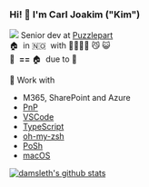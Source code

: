 ### Hi! 👋 I'm Carl Joakim ("Kim")

<img src="https://avatars2.githubusercontent.com/u/11045723?s=24" /> Senior dev at [Puzzlepart](https://github.com/puzzlepart)  
🏠&nbsp; in 🇳🇴  &nbsp;with 👨‍👩‍👧‍👦 😼 😺  
🏢&nbsp;  **==** 🏠&nbsp;  due to 🦠  
  
🔧 Work with  
- M365, SharePoint and Azure
- [PnP](https://github.com/pnp/pnp-powershell)   
- [VSCode](https://github.com/microsoft/vscode)
- [TypeScript](https://github.com/microsoft/typescript)
- [oh-my-zsh](https://github.com/robbyrussell/oh-my-zsh/)
- [PoSh](https://github.com/powershell/powershell)
- [macOS](https://github.com/iCHAIT/awesome-macOS)
  


 [![damsleth's github stats](https://github-readme-stats.vercel.app/api?username=damsleth&count_private=true&theme=solarized-light&show_icons=true)](https://github.com/anuraghazra/github-readme-stats)


